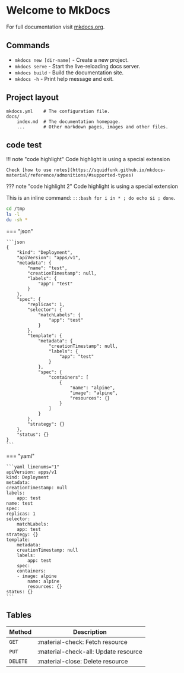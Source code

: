 # Welcome to MkDocs

For full documentation visit [mkdocs.org](https://www.mkdocs.org).

## Commands

* `mkdocs new [dir-name]` - Create a new project.
* `mkdocs serve` - Start the live-reloading docs server.
* `mkdocs build` - Build the documentation site.
* `mkdocs -h` - Print help message and exit.

## Project layout

    mkdocs.yml    # The configuration file.
    docs/
        index.md  # The documentation homepage.
        ...       # Other markdown pages, images and other files.

## code test

!!! note "code highlight"
    Code highlight is using a special extension

    Check [how to use notes](https://squidfunk.github.io/mkdocs-material/reference/admonitions/#supported-types)

??? note "code highlight 2"
    Code highlight is using a special extension

This is an inline command: `:::bash for i in * ; do echo $i ; done`.
```bash title="bash test script" hl_lines="2 2"
cd /tmp
ls -l
du -sh *
```

=== "json"

    ```json
    {
        "kind": "Deployment",
        "apiVersion": "apps/v1",
        "metadata": {
            "name": "test",
            "creationTimestamp": null,
            "labels": {
                "app": "test"
            }
        },
        "spec": {
            "replicas": 1,
            "selector": {
                "matchLabels": {
                    "app": "test"
                }
            },
            "template": {
                "metadata": {
                    "creationTimestamp": null,
                    "labels": {
                        "app": "test"
                    }
                },
                "spec": {
                    "containers": [
                        {
                            "name": "alpine",
                            "image": "alpine",
                            "resources": {}
                        }
                    ]
                }
            },
            "strategy": {}
        },
        "status": {}
    }
    ```

=== "yaml"

    ```yaml linenums="1"
    apiVersion: apps/v1
    kind: Deployment
    metadata:
    creationTimestamp: null
    labels:
        app: test
    name: test
    spec:
    replicas: 1
    selector:
        matchLabels:
        app: test
    strategy: {}
    template:
        metadata:
        creationTimestamp: null
        labels:
            app: test
        spec:
        containers:
        - image: alpine
            name: alpine
            resources: {}
    status: {}
    ```

## Tables

| Method      | Description                          |
| ----------- | ------------------------------------ |
| `GET`       | :material-check:     Fetch resource  |
| `PUT`       | :material-check-all: Update resource |
| `DELETE`    | :material-close:     Delete resource |
